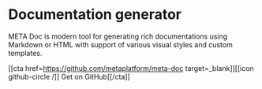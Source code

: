 # Documentation generator

META Doc is modern tool for generating rich documentations using Markdown or HTML with support of various visual styles and custom templates.

[[cta href=https://github.com/metaplatform/meta-doc target=_blank]][[icon github-circle /]] Get on GitHub[[/cta]]